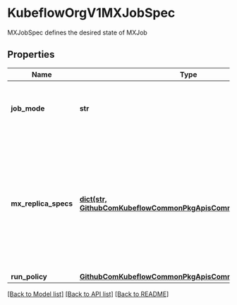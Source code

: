 # KubeflowOrgV1MXJobSpec

MXJobSpec defines the desired state of MXJob
## Properties
Name | Type | Description | Notes
------------ | ------------- | ------------- | -------------
**job_mode** | **str** | JobMode specify the kind of MXjob to do. Different mode may have different MXReplicaSpecs request | [default to '']
**mx_replica_specs** | [**dict(str, GithubComKubeflowCommonPkgApisCommonV1ReplicaSpec)**](GithubComKubeflowCommonPkgApisCommonV1ReplicaSpec.md) | MXReplicaSpecs is map of commonv1.ReplicaType and commonv1.ReplicaSpec specifies the MX replicas to run. For example,   {     \&quot;Scheduler\&quot;: commonv1.ReplicaSpec,     \&quot;Server\&quot;: commonv1.ReplicaSpec,     \&quot;Worker\&quot;: commonv1.ReplicaSpec,   } | 
**run_policy** | [**GithubComKubeflowCommonPkgApisCommonV1RunPolicy**](GithubComKubeflowCommonPkgApisCommonV1RunPolicy.md) |  | 

[[Back to Model list]](../README.md#documentation-for-models) [[Back to API list]](../README.md#documentation-for-api-endpoints) [[Back to README]](../README.md)


